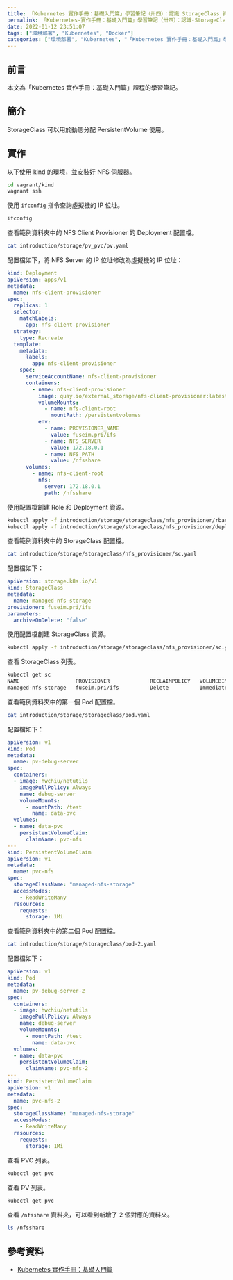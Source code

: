 ```yaml
---
title: 「Kubernetes 實作手冊：基礎入門篇」學習筆記（卅四）：認識 StorageClass 資源
permalink: 「Kubernetes-實作手冊：基礎入門篇」學習筆記（卅四）：認識-StorageClass-資源
date: 2022-01-12 23:51:07
tags: ["環境部署", "Kubernetes", "Docker"]
categories: ["環境部署", "Kubernetes", "「Kubernetes 實作手冊：基礎入門篇」學習筆記"]
---
```


## 前言

本文為「Kubernetes 實作手冊：基礎入門篇」課程的學習筆記。

## 簡介

StorageClass 可以用於動態分配 PersistentVolume 使用。

## 實作

以下使用 kind 的環境，並安裝好 NFS 伺服器。

```BASH
cd vagrant/kind
vagrant ssh
```

使用 `ifconfig` 指令查詢虛擬機的 IP 位址。

```BASH
ifconfig
```

查看範例資料夾中的 NFS Client Provisioner 的 Deployment 配置檔。

```BASH
cat introduction/storage/pv_pvc/pv.yaml
```

配置檔如下，將 NFS Server 的 IP 位址修改為虛擬機的 IP 位址：

```YAML
kind: Deployment
apiVersion: apps/v1
metadata:
  name: nfs-client-provisioner
spec:
  replicas: 1
  selector:
    matchLabels:
      app: nfs-client-provisioner
  strategy:
    type: Recreate
  template:
    metadata:
      labels:
        app: nfs-client-provisioner
    spec:
      serviceAccountName: nfs-client-provisioner
      containers:
        - name: nfs-client-provisioner
          image: quay.io/external_storage/nfs-client-provisioner:latest
          volumeMounts:
            - name: nfs-client-root
              mountPath: /persistentvolumes
          env:
            - name: PROVISIONER_NAME
              value: fuseim.pri/ifs
            - name: NFS_SERVER
              value: 172.18.0.1
            - name: NFS_PATH
              value: /nfsshare
      volumes:
        - name: nfs-client-root
          nfs:
            server: 172.18.0.1
            path: /nfsshare
```

使用配置檔創建 Role 和 Deployment 資源。

```BASH
kubectl apply -f introduction/storage/storageclass/nfs_provisioner/rbac.yaml
kubectl apply -f introduction/storage/storageclass/nfs_provisioner/deploy.yaml
```

查看範例資料夾中的 StorageClass 配置檔。

```BASH
cat introduction/storage/storageclass/nfs_provisioner/sc.yaml
```

配置檔如下：

```YAML
apiVersion: storage.k8s.io/v1
kind: StorageClass
metadata:
  name: managed-nfs-storage
provisioner: fuseim.pri/ifs
parameters:
  archiveOnDelete: "false"
```

使用配置檔創建 StorageClass 資源。

```BASH
kubectl apply -f introduction/storage/storageclass/nfs_provisioner/sc.yaml
```

查看 StorageClass 列表。

```BASH
kubectl get sc
NAME                  PROVISIONER             RECLAIMPOLICY   VOLUMEBINDINGMODE      ALLOWVOLUMEEXPANSION   AGE
managed-nfs-storage   fuseim.pri/ifs          Delete          Immediate              false                  25s
```

查看範例資料夾中的第一個 Pod 配置檔。

```BASH
cat introduction/storage/storageclass/pod.yaml
```

配置檔如下：

```YAML
apiVersion: v1
kind: Pod
metadata:
  name: pv-debug-server
spec:
  containers:
  - image: hwchiu/netutils
    imagePullPolicy: Always
    name: debug-server
    volumeMounts:
      - mountPath: /test
        name: data-pvc
  volumes:
  - name: data-pvc
    persistentVolumeClaim:
      claimName: pvc-nfs
---
kind: PersistentVolumeClaim
apiVersion: v1
metadata:
  name: pvc-nfs
spec:
  storageClassName: "managed-nfs-storage"
  accessModes:
    - ReadWriteMany
  resources:
    requests:
      storage: 1Mi
```

查看範例資料夾中的第二個 Pod 配置檔。

```BASH
cat introduction/storage/storageclass/pod-2.yaml
```

配置檔如下：

```YAML
apiVersion: v1
kind: Pod
metadata:
  name: pv-debug-server-2
spec:
  containers:
  - image: hwchiu/netutils
    imagePullPolicy: Always
    name: debug-server
    volumeMounts:
      - mountPath: /test
        name: data-pvc
  volumes:
  - name: data-pvc
    persistentVolumeClaim:
      claimName: pvc-nfs-2
---
kind: PersistentVolumeClaim
apiVersion: v1
metadata:
  name: pvc-nfs-2
spec:
  storageClassName: "managed-nfs-storage"
  accessModes:
    - ReadWriteMany
  resources:
    requests:
      storage: 1Mi
```

查看 PVC 列表。

```BASH
kubectl get pvc
```

查看 PV 列表。

```BASH
kubectl get pvc
```

查看 `/nfsshare` 資料夾，可以看到新增了 2 個對應的資料夾。

```BASH
ls /nfsshare
```

## 參考資料

- [Kubernetes 實作手冊：基礎入門篇](https://hiskio.com/courses/349/about)
